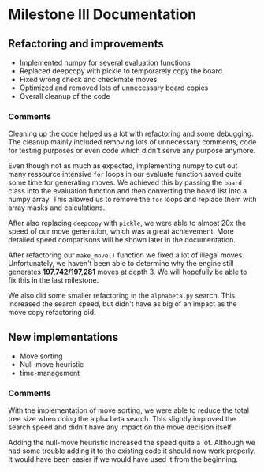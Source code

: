 # Milestone III Documentation

## Refactoring and improvements

- Implemented numpy for several evaluation functions
- Replaced deepcopy with pickle to temporarely copy the board
- Fixed wrong check and checkmate moves
- Optimized and removed lots of unnecessary board copies
- Overall cleanup of the code

### Comments
Cleaning up the code helped us a lot with refactoring and some debugging. The cleanup mainly included removing lots of unnecessary comments, code for testing purposes or even code which didn't serve any purpose anymore.

Even though not as much as expected, implementing numpy to cut out many ressource intensive `for` loops in our evaluate function saved quite some time for generating moves.
We achieved this by passing the `board` class into the evaluation function and then converting the board list into a numpy array. This allowed us to remove the `for` loops and replace them with array masks and calculations.

After also replacing `deepcopy` with `pickle`, we were able to almost 20x the speed of our move generation, which was a great achievement. More detailed speed comparisons will be shown later in the documentation. 

After refactoring our `make_move()` function we fixed a lot of illegal moves. Unfortunately, we haven't been able to determine why the engine still generates **197,742/197,281** moves at depth 3. We will hopefully be able to fix this in the last milestone.

We also did some smaller refactoring in the `alphabeta.py` search. This increased the search speed, but didn't have as big of an impact as the move copy refactoring did.

## New implementations

- Move sorting
- Null-move heuristic
- time-management

### Comments
With the implementation of move sorting, we were able to reduce the total tree size when doing the alpha beta search. This slightly improved the search speed and didn't have any impact on the move decision itself.

Adding the null-move heuristic increased the speed quite a lot. Although we had some trouble adding it to the existing code it should now work properly. It would have been easier if we would have used it from the beginning.
